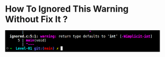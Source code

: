 # How To Ignored This Warning Without Fix It ?

<img src="https://github.com/wmBolles/Low_Level/blob/main/C/%23pragmas/ignored.png" />
